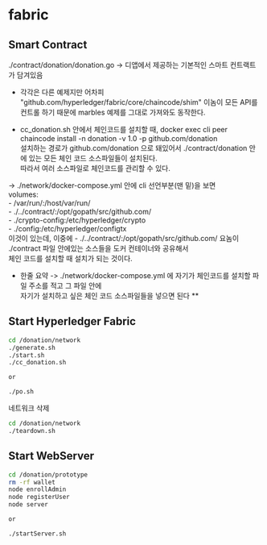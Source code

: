 # fabric

## Smart Contract
./contract/donation/donation.go -> 디앱에서 제공하는 기본적인 스마트 컨트랙트가 담겨있음  

- 각각은 다른 예제지만 어차피 "github.com/hyperledger/fabric/core/chaincode/shim" 이놈이 모든 API를 컨트롤 하기 때문에 
marbles 예제를 그대로 가져와도 동작한다.  
  
- cc_donation.sh 안에서 체인코드를 설치할 때, docker exec cli peer chaincode install -n donation -v 1.0 -p github.com/donation  
설치하는 경로가 github.com/donation 으로 돼있어서 ./contract/donation 안에 있는 모든 체인 코드 소스파일들이 설치된다.  
따라서 여러 소스파일로 체인코드를 관리할 수 있다.  
  
-> ./network/docker-compose.yml 안에 cli 선언부분(맨 밑)을 보면  
    volumes:  
        - /var/run/:/host/var/run/  
        - ./../contract/:/opt/gopath/src/github.com/  
        - ./crypto-config:/etc/hyperledger/crypto  
        - ./config:/etc/hyperledger/configtx  
이것이 있는데, 이중에 - ./../contract/:/opt/gopath/src/github.com/ 요놈이 ./contract 파일 안에있는 소스들을 도커 컨테이너와 공유해서  
체인 코드를 설치할 때 설치가 되는 것이다.

* 한줄 요약 -> ./network/docker-compose.yml 에 자기가 체인코드를 설치할 파일 주소를 적고 그 파일 안에  
자기가 설치하고 싶은 체인 코드 소스파일들을 넣으면 된다 ** 

## Start Hyperledger Fabric
```bash
cd /donation/network
./generate.sh
./start.sh
./cc_donation.sh

or 

./po.sh
```

네트워크 삭제
```bash
cd /donation/network
./teardown.sh
```

## Start WebServer
```bash
cd /donation/prototype
rm -rf wallet
node enrollAdmin
node registerUser
node server

or

./startServer.sh
```